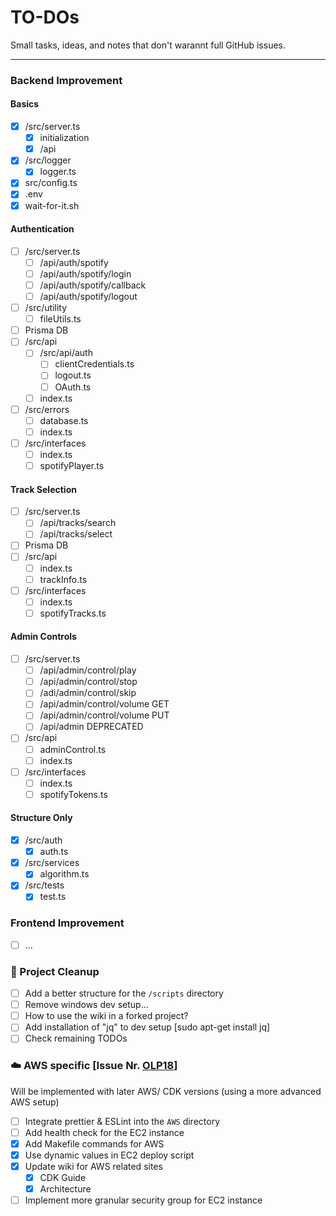 # TO-DOs

Small tasks, ideas, and notes that don't warannt full GitHub issues.

---

### Backend Improvement

#### Basics

- [X] /src/server.ts
  - [X] initialization
  - [X] /api
- [X] /src/logger
  - [X] logger.ts
- [X] src/config.ts
- [X] .env
- [X] wait-for-it.sh

#### Authentication

- [ ] /src/server.ts
  - [ ] /api/auth/spotify
  - [ ] /api/auth/spotify/login
  - [ ] /api/auth/spotify/callback
  - [ ] /api/auth/spotify/logout
- [ ] /src/utility
  - [ ] fileUtils.ts
- [ ] Prisma DB
- [ ] /src/api
  - [ ] /src/api/auth
    - [ ] clientCredentials.ts
    - [ ] logout.ts
    - [ ] OAuth.ts
  - [ ] index.ts
- [ ] /src/errors
  - [ ] database.ts
  - [ ] index.ts
- [ ] /src/interfaces
  - [ ] index.ts
  - [ ] spotifyPlayer.ts

#### Track Selection

- [ ] /src/server.ts
  - [ ] /api/tracks/search
  - [ ] /api/tracks/select
- [ ] Prisma DB
- [ ] /src/api
  - [ ] index.ts
  - [ ] trackInfo.ts
- [ ] /src/interfaces
  - [ ] index.ts
  - [ ] spotifyTracks.ts

#### Admin Controls

- [ ] /src/server.ts
  - [ ] /api/admin/control/play
  - [ ] /api/admin/control/stop
  - [ ] /adi/admin/control/skip
  - [ ] /api/admin/control/volume GET
  - [ ] /api/admin/control/volume PUT
  - [ ] /api/admin DEPRECATED
- [ ] /src/api
  - [ ] adminControl.ts
  - [ ] index.ts
- [ ] /src/interfaces
  - [ ] index.ts
  - [ ] spotifyTokens.ts

#### Structure Only

- [X] /src/auth
  - [X] auth.ts
- [X] /src/services
  - [X] algorithm.ts
- [X] /src/tests
  - [X] test.ts

### Frontend Improvement

- [ ] ...

### 🧹 Project Cleanup

- [ ] Add a better structure for the `/scripts` directory
- [ ] Remove windows dev setup...
- [ ] How to use the wiki in a forked project?
- [ ] Add installation of "jq" to dev setup [sudo apt-get install jq]
- [ ] Check remaining TODOs

### ☁️ AWS specific [Issue Nr. [OLP18](https://github.com/Dominicdaniel86/Mursica-FM/issues/80)]

Will be implemented with later AWS/ CDK versions (using a more advanced AWS setup)

- [ ] Integrate prettier & ESLint into the `AWS` directory
- [ ] Add health check for the EC2 instance
- [X] Add Makefile commands for AWS
- [X] Use dynamic values in EC2 deploy script
- [X] Update wiki for AWS related sites
  - [X] CDK Guide
  - [X] Architecture
- [ ] Implement more granular security group for EC2 instance
